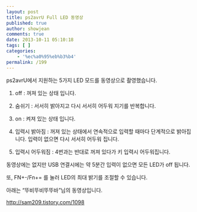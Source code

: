 ```yaml
---
layout: post
title: ps2avrU Full LED 동영상
published: true
author: showjean
comments: true
date: 2013-10-11 05:10:18
tags: [ ]
categories:
    - '%ec%a0%95%eb%b3%b4'
permalink: /199
---
```





  ps2avrU에서 지원하는 5가지 LED 모드를 동영상으로 촬영했습니다.






  1. off : 꺼져 있는 상태 입니다.



  2. 숨쉬기 : 서서히 밝아지고 다시 서서히 어두워 지기를 반복합니다.



  3. on : 켜져 있는 상태 입니다.



  4. 입력시 밝아짐 : 꺼져 있는 상태에서 연속적으로 입력할 때마다 단계적으로 밝아집니다. 입력이 없으면 다시 서서히 어두워 집니다.



  5. 입력시 어두워짐 : 4번과는 반대로 꺼져 있다가 키 입력시 어두워집니다.






  동영상에는 없지만 USB 연결시에는 약 5분간 입력이 없으면 모든 LED가 off 됩니다.



  또, FN+-/Fn+= 를 눌러 LED의 최대 밝기를 조절할 수 있습니다.









  아래는 &#8220;뚜비뚜비뚜뚜바&#8221;님의 동영상입니다.






  http://sam209.tistory.com/1098
